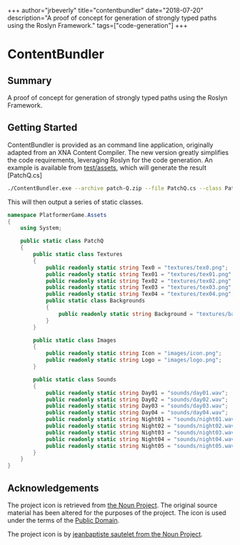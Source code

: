+++
author="jrbeverly"
title="contentbundler"
date="2018-07-20"
description="A proof of concept for generation of strongly typed paths using the Roslyn Framework."
tags=["code-generation"]
+++
# ContentBundler

## Summary

A proof of concept for generation of strongly typed paths using the Roslyn Framework.

## Getting Started

ContentBundler is provided as an command line application, originally adapted from an XNA Content Compiler. The new version greatly simplifies the code requirements, leveraging Roslyn for the code generation. An example is available from [test/assets](test/assets), which will generate the result [PatchQ.cs]

```bash
./ContentBundler.exe --archive patch-Q.zip --file PatchQ.cs --class PatchQ --namespace PlatformerGame.Assets
```

This will then output a series of static classes.

```csharp
namespace PlatformerGame.Assets
{
    using System;

    public static class PatchQ
    {
        public static class Textures
        {
            public readonly static string Tex0 = "textures/tex0.png";
            public readonly static string Tex01 = "textures/tex01.png";
            public readonly static string Tex02 = "textures/tex02.png";
            public readonly static string Tex03 = "textures/tex03.png";
            public readonly static string Tex04 = "textures/tex04.png";
            public static class Backgrounds
            {
                public readonly static string Background = "textures/backgrounds/background.png";
            }
        }

        public static class Images
        {
            public readonly static string Icon = "images/icon.png";
            public readonly static string Logo = "images/logo.png";
        }

        public static class Sounds
        {
            public readonly static string Day01 = "sounds/day01.wav";
            public readonly static string Day02 = "sounds/day02.wav";
            public readonly static string Day03 = "sounds/day03.wav";
            public readonly static string Day04 = "sounds/day04.wav";
            public readonly static string Night01 = "sounds/night01.wav";
            public readonly static string Night02 = "sounds/night02.wav";
            public readonly static string Night03 = "sounds/night03.wav";
            public readonly static string Night04 = "sounds/night04.wav";
            public readonly static string Night05 = "sounds/night05.wav";
        }
    }
}
```

## Acknowledgements

The project icon is retrieved from [the Noun Project](docs/icon/icon.json). The original source material has been altered for the purposes of the project. The icon is used under the terms of the [Public Domain](https://creativecommons.org/publicdomain/zero/1.0/).

The project icon is by [jeanbaptiste sautelet from the Noun Project](https://thenounproject.com/term/crane/102655/).